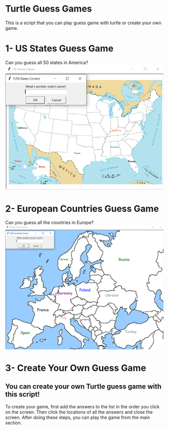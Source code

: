 # Turtle Guess Games
This is a script that you can play guess game with turtle or create your own game.

# 1- US States Guess Game
Can you guess all 50 states in America?
![Image of USA](https://github.com/omerfaunal/TurtleGuessGame/blob/main/images/usa.PNG?raw=true)

# 2- European Countries Guess Game
Can you guess all the countries in Europe?
![Image of Europe](https://github.com/omerfaunal/TurtleGuessGame/blob/main/images/europe.PNG?raw=true)

# 3- Create Your Own Guess Game
## You can create your own Turtle guess game with this script!
To create your game, first add the answers to the list in the order you click on the screen.
Then click the locations of all the answers and close the screen.
After doing these steps, you can play the game from the main section.

